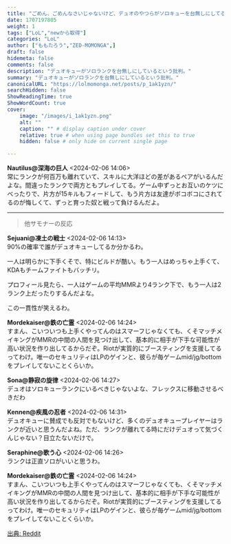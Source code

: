 ```yaml
---
title: "ごめん、ごめんなさいじゃないけど、デュオのやつらがソロキューを台無しにしてるんだよ。"
date: 1707197805
weight: 1
tags: ["LoL","newから取得"]
categories: "LoL"
author: ["ももたろう","ZED-MOMONGA",]
draft: false
hidemeta: false 
comments: false
description: "デュオキューがソロランクを台無しにしているという批判。"
summary: "デュオキューがソロランクを台無しにしているという批判。"
canonicalURL: "https://lolmomonga.net/posts/p_1ak1yzn/"
searchHidden: false
ShowReadingTime: true
ShowWordCount: true
cover:
    image: "/images/i_1ak1yzn.png"
    alt: ""
    caption: "" # display caption under cover
    relative: true # when using page bundles set this to true
    hidden: false # only hide on current single page

---
```

**Nautilus@深海の巨人** <2024-02-06 14:06>  
常にランクが何百万も離れていて、スキルに大洋ほどの差があるペアがいるんだよな。間違ったランクで両方ともプレイしてる。ゲーム中ずっとお互いのケツにべったりで、片方が15キルもフィードして、もう片方は友達がボコボコにされてるのが悔しくて、ずっと育った奴と戦って負けるんだよ。  

---

> 他サモナーの反応  

**Sejuani@凍土の戦士** <2024-02-06 14:13>  
90%の確率で誰がデュオキューしてるか分かるわ。

一人は明らかに下手くそで、特にビルドが酷い。もう一人はめっちゃ上手くて、KDAもチームファイトもバッチリ。

プロフィール見たら、一人はゲームの平均MMRより4ランク下で、もう一人は2ランク上だったりするんだよな。

この一貫性が笑えるわ。

**Mordekaiser@鉄の亡霊** <2024-02-06 14:24>  
すまん、こいついつも上手くやってんのはスマーフじゃなくても、くそマッチメイキングがMMRの中間の人間を見つけ出して、基本的に相手が下手な可能性が高い状況を作り出してるからだぞ。Riotが実質的にブースティングを支援してるってわけ。唯一のセキュリティはLPのゲインと、彼らが毎ゲームmid/jg/bottomをプレイしてないことくらいか。

**Sona@静寂の旋律** <2024-02-06 14:27>  
デュオはソロキューランクにいるべきじゃないよな、フレックスに移動させるべきだわ

**Kennen@疾風の忍者** <2024-02-06 14:31>  
デュオキューに賛成でも反対でもないけど、多くのデュオキュープレイヤーはランクが近いと思うんだよね。ただ、ランクが離れてる時にだけデュオって気づくんじゃない？目立たないだけで。

**Seraphine@歌う心** <2024-02-06 14:26>  
ランクは正直ソロがいいと思うわ。

**Mordekaiser@鉄の亡霊** <2024-02-06 14:24>  
すまん、こいついつも上手くやってんのはスマーフじゃなくても、くそマッチメイキングがMMRの中間の人間を見つけ出して、基本的に相手が下手な可能性が高い状況を作り出してるからだぞ。Riotが実質的にブースティングを支援してるってわけ。唯一のセキュリティはLPのゲインと、彼らが毎ゲームmid/jg/bottomをプレイしてないことくらいか。




[出典: Reddit](https://www.reddit.com//r/leagueoflegends/comments/1ak1yzn/sorry_not_sorry_duo_peeps_you_ruin_solo_queue/)
